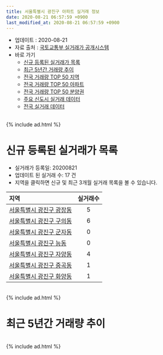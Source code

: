 ```yaml
---
title: 서울특별시 광진구 아파트 실거래 정보
date: 2020-08-21 06:57:59 +0900
last_modified_at: 2020-08-21 06:57:59 +0900
---
```


* 업데이트 : 2020-08-21
* 자료 출처 : [국토교통부 실거래가 공개시스템](http://rt.molit.go.kr)
* 바로 가기
    * [신규 등록된 실거래가 목록](#신규-등록된-실거래가-목록)
    * [최근 5년간 거래량 추이](#최근-5년간-거래량-추이)
    * [전국 거래량 TOP 50 지역](https://inasie.github.io/apt-trade-info/최근-3개월-전국에서-가장-거래가-많이-발생한-지역)
    * [전국 거래량 TOP 50 아파트](https://inasie.github.io/apt-trade-info/최근-3개월-전국에서-가장-거래가-많이-발생한-아파트)
    * [전국 거래량 TOP 50 분양권](https://inasie.github.io/apt-trade-info/최근-3개월-전국에서-가장-거래가-많이-발생한-분양권)
    * [주요 신도시 실거래 데이터](https://inasie.github.io/apt-trade-info/주요-신도시)
    * [전국 실거래 데이터](https://inasie.github.io/apt-trade-info/전국)

<br>
{% include ad.html %}
<br>

# 신규 등록된 실거래가 목록
* 실거래가 등록일: 20200821
* 업데이트 된 실거래 수: 17 건
* 지역을 클릭하면 신규 및 최근 3개월 실거래 목록을 볼 수 있습니다.


|지역|실거래수|
|:---|:---:|
|[서울특별시 광진구 광장동](https://inasie.github.io/apt-trade-info/서울특별시-광진구-광장동)|5|
|[서울특별시 광진구 구의동](https://inasie.github.io/apt-trade-info/서울특별시-광진구-구의동)|6|
|[서울특별시 광진구 군자동](https://inasie.github.io/apt-trade-info/서울특별시-광진구-군자동)|0|
|[서울특별시 광진구 능동](https://inasie.github.io/apt-trade-info/서울특별시-광진구-능동)|0|
|[서울특별시 광진구 자양동](https://inasie.github.io/apt-trade-info/서울특별시-광진구-자양동)|4|
|[서울특별시 광진구 중곡동](https://inasie.github.io/apt-trade-info/서울특별시-광진구-중곡동)|1|
|[서울특별시 광진구 화양동](https://inasie.github.io/apt-trade-info/서울특별시-광진구-화양동)|1|


<br>
{% include ad.html %}
<br>

# 최근 5년간 거래량 추이


<div style="width:100%;">
    <canvas id="deal_progress" height="200"></canvas>
</div>

<script>
new Chart(document.getElementById("deal_progress"), {
    type: 'line',
    data: {
        labels: ['201508','201509','201510','201511','201512','201601','201602','201603','201604','201605','201606','201607','201608','201609','201610','201611','201612','201701','201702','201703','201704','201705','201706','201707','201708','201709','201710','201711','201712','201801','201802','201803','201804','201805','201806','201807','201808','201809','201810','201811','201812','201901','201902','201903','201904','201905','201906','201907','201908','201909','201910','201911','201912','202001','202002','202003','202004','202005','202006','202007','202008'],
        datasets: [{
            label: '매매',
            pointRadius: 1,
            data: [140, 166, 178, 169, 116, 98, 103, 177, 207, 198, 261, 210, 241, 233, 284, 115, 107, 74, 102, 178, 192, 361, 292, 319, 105, 185, 165, 192, 203, 289, 154, 154, 72, 61, 66, 113, 270, 176, 54, 71, 42, 30, 28, 61, 82, 104, 196, 229, 212, 156, 314, 235, 138, 65, 118, 51, 38, 79, 243, 198, 15],
            borderColor: "rgba(255, 201, 14, 1)",
            backgroundColor: "rgba(255, 201, 14, 0.5)",
            fill: false,
            lineTension: 0
        },{
            label: '전월세',
            pointRadius: 1,
            data: [177, 170, 253, 206, 282, 251, 253, 252, 230, 209, 221, 199, 205, 209, 264, 240, 237, 219, 292, 257, 222, 245, 242, 231, 261, 255, 244, 264, 300, 325, 275, 334, 219, 207, 209, 209, 262, 320, 278, 253, 284, 270, 222, 221, 174, 201, 173, 182, 193, 212, 257, 249, 299, 265, 325, 220, 183, 186, 228, 180, 54],
            borderColor: "rgba(0, 141, 185, 1)",
            backgroundColor: "rgba(0, 141, 185, 0.5)",
            fill: false,
            lineTension: 0
        }
        ]
    },
    options: {
        responsive: true,
        title: {
            display: false
        },
        tooltips: {
            mode: 'index',
            intersect: false
        },
        hover: {
            mode: 'nearest',
            intersect: true
        },
        scales: {
            xAxes: [{
                display: true,
                scaleLabel: {
                    display: true,
                    labelString: '년/월'
                }
            }],
            yAxes: [{
                display: true,
                ticks: {
                    suggestedMin: 0,
                },
                scaleLabel: {
                    display: true,
                    labelString: '실거래 수'
                }
            }]
        }
    }
});

</script>


<br>
{% include ad.html %}
<br>


